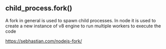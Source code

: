## child_process.fork()

A fork in general is used to spawn child processes. 
In node it is used to create a new instance of v8 engine to run multiple workers to execute the code

https://sebhastian.com/nodejs-fork/